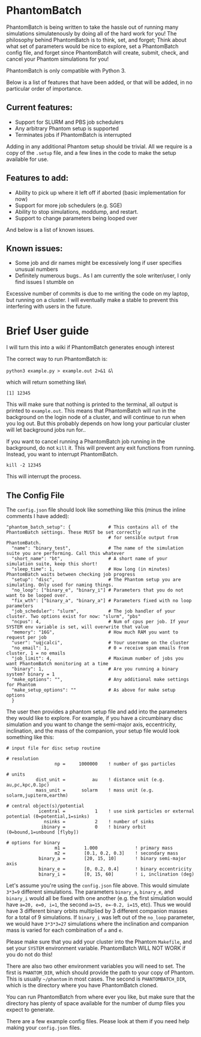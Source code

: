 # PhantomBatch

PhantomBatch is being written to take the hassle out of running many simulations simulatenously by doing all of the hard work for you!
The philosophy behind PhantomBatch is to think, set, and forget; Think about what set of parameters would be nice to explore, set a 
PhantomBatch config file, and forget since PhantomBatch will create, submit, check, and cancel your Phantom simulations for you!

PhantomBatch is only compatible with Python 3.

Below is a list of features that have been added, or that will be added, in no particular order of importance.

## Current features:
- Support for SLURM and PBS job schedulers
- Any arbitrary Phantom setup is supported
- Terminates jobs if PhantomBatch is interrupted

Adding in any additional Phantom setup should be trivial. All we require is a copy of the `.setup` file,
and a few lines in the code to make the setup available for use.

## Features to add:
- Ability to pick up where it left off if aborted (basic implementation for now)
- Support for more job schedulers (e.g. SGE)
- Ability to stop simulations, moddump, and restart.
- Support to change parameters being looped over

And below is a list of known issues.

## Known issues:
- Some job and dir names might be excessively long if user specifies unusual numbers
- Definitely numerous bugs.. As I am currently the sole writer/user, I only find issues I stumble on

Excessive number of commits is due to me writing the code on my laptop, but running on a cluster. I will eventually
make a stable to prevent this interfering with users in the future.

# Brief User guide
I will turn this into a wiki if PhantomBatch generates enough interest

The correct way to run PhantomBatch is:

`python3 example.py > example.out 2>&1 &`\

which will return something like\

``[1] 12345``

This will make sure that nothing is printed to the terminal, all output is printed to `example.out`.
This means that PhantomBatch will run in the background on the login node of a cluster, and will continue to run when
you log out. But this probably depends on how long your particular cluster will let background jobs run for..

If you want to cancel running a PhantomBatch job running in the background, do not `kill` it. This will prevent any exit
functions from running. Instead, you want to interrupt PhantomBatch.

``kill -2 12345``

This will interrupt the process.

## The Config File

The `config.json` file should look like something like this (minus the inline comments I have added):
```
"phantom_batch_setup": {              # This contains all of the PhantomBatch settings. These MUST be set correctly
                                      # for sensible output from PhantomBatch.
  "name": "binary_test",              # The name of the simulation suite you are performing. Call this whatever
  "short_name": "bt",                 # A short name of your simulation suite, keep this short! 
  "sleep_time": 1,                    # How long (in minutes) PhantomBatch waits between checking job progress
  "setup": "disc",                    # The Phantom setup you are simulating. Only used for naming things.
  "no_loop": ["binary_e", "binary_i"] # Parameters that you do not want to be looped over.
  "fix_wth": ["binary_a", "binary_a"] # Parameters fixed with no loop parameters
  "job_scheduler": "slurm",           # The job handler of your cluster. Two options exist for now: "slurm", "pbs"
  "ncpus": 4,                         # Num of cpus per job. If your SYSTEM env variable is set, will overwrite that value
  "memory": "16G",                    # How much RAM you want to request per job
  "user": "uqjcalci",                 # Your username on the cluster
  "no_email": 1,                      # 0 = receive spam emails from cluster, 1 = no emails
  "job_limit": 4,                     # Maximum number of jobs you want PhantomBatch monitoring at a time
  "binary": 1,                        # Are you running a binary system? binary = 1
  "make_options": "",                 # Any additional make settings for Phantom
  "make_setup_options": ""            # As above for make setup options
  }

```
The user then provides a phantom setup file and add into the parameters they would like to explore. For example,
if you have a circumbinary disc simulation and you want to change the semi-major axis, eccentricity, inclination,
and the mass of the companion, your setup file would look something like this:

```
# input file for disc setup routine

# resolution
                  np =     1000000    ! number of gas particles

# units
           dist_unit =          au    ! distance unit (e.g. au,pc,kpc,0.1pc)
           mass_unit =      solarm    ! mass unit (e.g. solarm,jupiterm,earthm)

# central object(s)/potential
            icentral =           1    ! use sink particles or external potential (0=potential,1=sinks)
              nsinks =           2    ! number of sinks
             ibinary =           0    ! binary orbit (0=bound,1=unbound [flyby])

# options for binary
                  m1 =       1.000              ! primary mass
                  m2 =       [0.1, 0.2, 0.3]    ! secondary mass
            binary_a =       [20, 15, 10]       ! binary semi-major axis
            binary_e =       [0, 0.2, 0.4]      ! binary eccentricity
            binary_i =       [0, 15, 60]        ! i, inclination (deg)
```

Let's assume you're using the `config.json` file above. This would simulate `3*3=9` different simulations.
The parameters `binary_a`, `binary_e`, and `binary_i` would all be fixed with one another (e.g. the first simulation
would have `a=20, e=0, i=1`, the second `a=15, e=-0.2, i=15`, etc). Thus we would have 3 different binary orbits 
multiplied by 3 different companion masses for a total of 9 simulations. If `binary_i` was left out of the 
`no_loop` parameter, we would have `3*3*3=27` simulations where the inclination and companion mass is 
varied for each combination of `a` and `e`.

Please make sure that you add your cluster into the Phantom `Makefile`, and set your `SYSTEM` environment variable.
PhantomBatch WILL NOT WORK if you do not do this!

There are also two other environment variables you will need to set.
The first is `PHANTOM_DIR`, which should provide the path to your copy of Phantom. 
This is usually `~/phantom` in most cases.
The second is `PHANTOMBATCH_DIR`, which is the directory where you have PhantomBatch cloned.

You can run PhantomBatch from where ever you like, but make sure that the directory has plenty
of space available for the number of dump files you expect to generate.

There are a few example config files. Please look at them if you need help making your `config.json` files.

